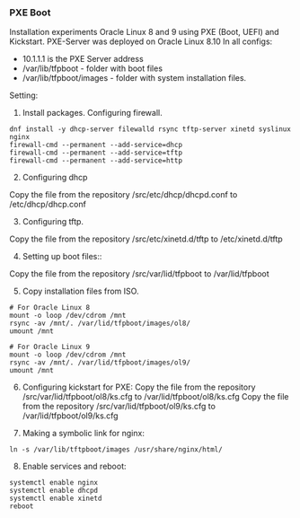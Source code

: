 ### PXE Boot ###

Installation experiments Oracle Linux 8 and 9 using PXE (Boot, UEFI) and Kickstart.
PXE-Server was deployed on Oracle Linux 8.10
In all configs:
* 10.1.1.1 is the PXE Server address
* /var/lib/tfpboot - folder with boot files
* /var/lib/tfpboot/images - folder with system installation files.

Setting:

1) Install packages. Configuring firewall.

```
dnf install -y dhcp-server filewalld rsync tftp-server xinetd syslinux nginx 
firewall-cmd --permanent --add-service=dhcp
firewall-cmd --permanent --add-service=tftp
firewall-cmd --permanent --add-service=http
```

2) Configuring dhcp

Copy the file from the repository /src/etc/dhcp/dhcpd.conf to /etc/dhcp/dhcp.conf

3) Configuring tftp.

Copy the file from the repository /src/etc/xinetd.d/tftp to /etc/xinetd.d/tftp

4) Setting up boot files:: 

Copy the file from the repository /src/var/lid/tfpboot to /var/lid/tfpboot

5) Copy installation files from ISO.
```
# For Oracle Linux 8
mount -o loop /dev/cdrom /mnt
rsync -av /mnt/. /var/lid/tfpboot/images/ol8/
umount /mnt

# For Oracle Linux 9
mount -o loop /dev/cdrom /mnt
rsync -av /mnt/. /var/lid/tfpboot/images/ol9/
umount /mnt
```

6) Configuring kickstart for PXE:
Copy the file from the repository /src/var/lid/tfpboot/ol8/ks.cfg to /var/lid/tfpboot/ol8/ks.cfg
Copy the file from the repository /src/var/lid/tfpboot/ol9/ks.cfg to /var/lid/tfpboot/ol9/ks.cfg

7) Making a symbolic link for nginx:

```
ln -s /var/lib/tftpboot/images /usr/share/nginx/html/
```

8) Enable services and reboot:

```
systemctl enable nginx
systemctl enable dhcpd
systemctl enable xinetd
reboot
```


